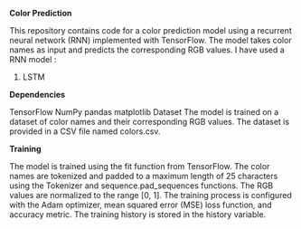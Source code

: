 **Color Prediction**

This repository contains code for a color prediction model using a recurrent neural network (RNN) implemented with TensorFlow. The model takes color names as input and predicts the corresponding RGB values. I have used a RNN model :
1. LSTM


**Dependencies**

TensorFlow
NumPy
pandas
matplotlib
Dataset
The model is trained on a dataset of color names and their corresponding RGB values. The dataset is provided in a CSV file named colors.csv.


**Training**

The model is trained using the fit function from TensorFlow. The color names are tokenized and padded to a maximum length of 25 characters using the Tokenizer and sequence.pad_sequences functions. The RGB values are normalized to the range [0, 1]. The training process is configured with the Adam optimizer, mean squared error (MSE) loss function, and accuracy metric. The training history is stored in the history variable.
